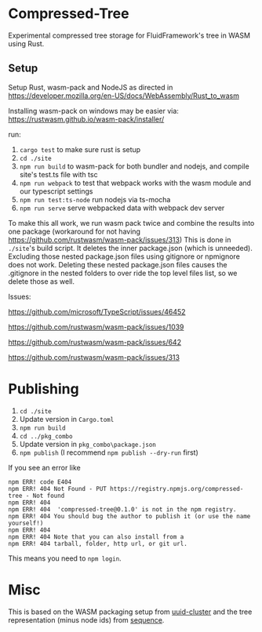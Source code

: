 # Compressed-Tree

Experimental compressed tree storage for FluidFramework's tree in WASM using Rust.

## Setup

Setup Rust, wasm-pack and NodeJS as directed in https://developer.mozilla.org/en-US/docs/WebAssembly/Rust_to_wasm

Installing wasm-pack on windows may be easier via: https://rustwasm.github.io/wasm-pack/installer/

run:

1. `cargo test` to make sure rust is setup
1. `cd ./site`
1. `npm run build` to wasm-pack for both bundler and nodejs, and compile site's test.ts file with tsc
1. `npm run webpack` to test that webpack works with the wasm module and our typescript settings
1. `npm run test:ts-node` run nodejs via ts-mocha
1. `npm run serve` serve webpacked data with webpack dev server

To make this all work, we run wasm pack twice and combine the results into one package (workaround for not having https://github.com/rustwasm/wasm-pack/issues/313)
This is done in `./site`'s build script.
It deletes the inner package.json (which is unneeded).
Excluding those nested package.json files using gitignore or npmignore does not work.
Deleting these nested package.json files causes the .gitignore in the nested folders to over ride the top level files list, so we delete those as well.

Issues:

https://github.com/microsoft/TypeScript/issues/46452

https://github.com/rustwasm/wasm-pack/issues/1039

https://github.com/rustwasm/wasm-pack/issues/642

https://github.com/rustwasm/wasm-pack/issues/313

# Publishing

1. `cd ./site`
1. Update version in `Cargo.toml`
1. `npm run build`
1. `cd ../pkg_combo`
1. Update version in `pkg_combo\package.json`
1. `npm publish` (I recommend `npm publish --dry-run` first)

If you see an error like

```
npm ERR! code E404
npm ERR! 404 Not Found - PUT https://registry.npmjs.org/compressed-tree - Not found
npm ERR! 404
npm ERR! 404  'compressed-tree@0.1.0' is not in the npm registry.
npm ERR! 404 You should bug the author to publish it (or use the name yourself!)
npm ERR! 404
npm ERR! 404 Note that you can also install from a
npm ERR! 404 tarball, folder, http url, or git url.
```

This means you need to `npm login`.

# Misc

This is based on the WASM packaging setup from [uuid-cluster](https://github.com/noencke/uuid-cluster) and the tree representation (minus node ids) from [sequence](https://github.com/CraigMacomber/sequence/).